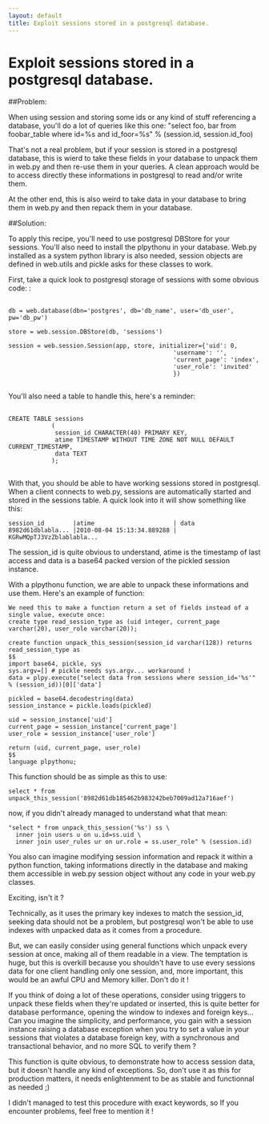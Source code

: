```yaml
---
layout: default
title: Exploit sessions stored in a postgresql database.
---
```


# Exploit sessions stored in a postgresql database.

##Problem:

When using session and storing some ids or any kind of stuff referencing a database, you'll do a lot of queries like this one:
"select foo, bar from foobar_table where id=%s and id_foor=%s" % (session.id, session.id_foo)

That's not a real problem, but if your session is stored in a postgresql database, this is wierd to take these fields in your database to unpack them in web.py and then re-use them in your queries. 
A clean approach would be to access directly these informations in postgresql to read and/or write them.

At the other end, this is also weird to take data in your database to bring them in web.py and then repack them in your database.

##Solution:

To apply this recipe, you'll need to use postgresql DBStore for your sessions. 
You'll also need to install the plpythonu in your database.
Web.py installed as a system python library is also needed, session objects are defined in web.utils and pickle asks for these classes to work.

First, take a quick look to postgresql storage of sessions with some obvious code: :

##
    db = web.database(dbn='postgres', db='db_name', user='db_user', pw='db_pw')
    
    store = web.session.DBStore(db, 'sessions')
    
    session = web.session.Session(app, store, initializer={'uid': 0,
                                                  'username': '',
                                                  'current_page': 'index',
                                                  'user_role': 'invited'
                                                  })
##

You'll also need a table to handle this, here's a reminder:

##
    CREATE TABLE sessions
                (
                 session_id CHARACTER(40) PRIMARY KEY,
                 atime TIMESTAMP WITHOUT TIME ZONE NOT NULL DEFAULT CURRENT_TIMESTAMP,
                 data TEXT
                );
##

With that, you should be able to have working sessions stored in postgresql.
When a client connects to web.py, sessions are automatically started and stored in the sessions table. A quick look into it will show something like this:

    session_id        |atime                      | data
    8982d61dblabla... |2010-08-04 15:13:34.889288 | KGRwMQpTJ3VzZblablabla...

The session_id is quite obvious to understand, atime is the timestamp of last access and data is a base64 packed version of the pickled session instance.

With a plpythonu function, we are able to unpack these informations and use them. Here's an example of function:

    We need this to make a function return a set of fields instead of a single value, execute once:
    create type read_session_type as (uid integer, current_page varchar(20), user_role varchar(20));

    create function unpack_this_session(session_id varchar(128)) returns read_session_type as
    $$
    import base64, pickle, sys
    sys.argv=[] # pickle needs sys.argv... workaround !
    data = plpy.execute("select data from sessions where session_id='%s'" % (session_id))[0]['data']

    pickled = base64.decodestring(data)
    session_instance = pickle.loads(pickled)

    uid = session_instance['uid']
    current_page = session_instance['current_page']
    user_role = session_instance['user_role']

    return (uid, current_page, user_role)
    $$
    language plpythonu;


This function should be as simple as this to use:

    select * from unpack_this_session('8982d61db185462b983242beb7009ad12a716aef')

now, if you didn't already managed to understand what that mean:

    "select * from unpack_this_session('%s') ss \
      inner join users u on u.id=ss.uid \
      inner join user_rules ur on ur.role = ss.user_role" % (session.id)

You also can imagine modifying session information and repack it within a python function, taking informations directly in the database and making them accessible in web.py session object without any code in your web.py classes.

Exciting, isn't it ?

Technically, as it uses the primary key indexes to match the session_id, seeking data should not be a problem, but postgresql won't be able to use indexes with unpacked data as it comes from a procedure. 

But, we can easily consider using general functions which unpack every session at once, making all of them readable in a view. The temptation is huge, but this is overkill because you shouldn't have to use every sessions data for one client handling only one session, and, more important, this would be an awful CPU and Memory killer. Don't do it ! 

If you think of doing a lot of these operations, consider using triggers to unpack these fields when they're updated or inserted, this is quite better for database performance, opening the window to indexes and foreign keys... 
Can you imagine the simplicity, and performance, you gain with a session instance raising a database exception when you try to set a value in your sessions that violates a database foreign key, with a synchronous and transactional behavior, and no more SQL to verify them ?

This function is quite obvious, to demonstrate how to access session data, but it doesn't handle any kind of exceptions. So, don't use it as this for production matters, it needs enlightenment to be as stable and functionnal as needed ;)

I didn't managed to test this procedure with exact keywords, so If you encounter problems, feel free to mention it !